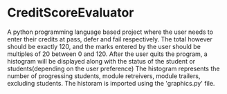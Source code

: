 # CreditScoreEvaluator
A python programming language based project where the user needs to enter their credits at pass, defer and fail respectively. The total however should be exactly 120, and the marks entered by the user should be multiples of 20 between 0 and 120.
After the user quits the program, a histogram will be displayed along with the status of the student or students(depending on the user preference)
The histogram represents the number of progressing students, module retreivers, module trailers, excluding students.
The historam is imported using the 'graphics.py' file.
